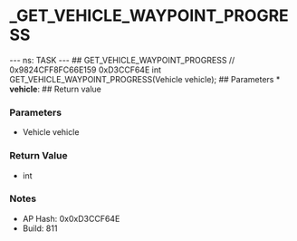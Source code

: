 # _GET_VEHICLE_WAYPOINT_PROGRESS

--- ns: TASK --- ## GET_VEHICLE_WAYPOINT_PROGRESS  // 0x9824CFF8FC66E159 0xD3CCF64E int GET_VEHICLE_WAYPOINT_PROGRESS(Vehicle vehicle);   ## Parameters * **vehicle**:  ## Return value

### Parameters
* Vehicle vehicle

### Return Value
* int

### Notes
* AP Hash: 0x0xD3CCF64E
* Build: 811

